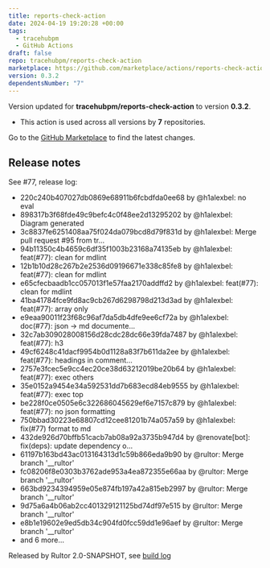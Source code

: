 ```yaml
---
title: reports-check-action
date: 2024-04-19 19:20:28 +00:00
tags:
  - tracehubpm
  - GitHub Actions
draft: false
repo: tracehubpm/reports-check-action
marketplace: https://github.com/marketplace/actions/reports-check-action
version: 0.3.2
dependentsNumber: "7"
---
```



Version updated for **tracehubpm/reports-check-action** to version **0.3.2**.
- This action is used across all versions by **7** repositories.

Go to the [GitHub Marketplace](https://github.com/marketplace/actions/reports-check-action) to find the latest changes.

## Release notes

See #77, release log:

 * 220c240b407027db0869e68911b6fcbdfda0ee68 by @h1alexbel: no eval
 * 898317b3f68fde49c9befc4c0f48ee2d13295202 by @h1alexbel: Diagram generated
 * 3c8837fe6251408aa75f024da079bcd8d79f831d by @h1alexbel: Merge pull request #95 from tr...
 * 94b11350c4b4659c6df35f1003b23168a74135eb by @h1alexbel: feat(#77): clean for mdlint
 * 12b1b10d28c267b2e2536d09196671e338c85fe8 by @h1alexbel: feat(#77): clean for mdlint
 * e65cfecbaadb1cc057013f1e57faa2170addffd2 by @h1alexbel: feat(#77): clean for mdlint
 * 41ba41784fce9fd8ac9cb267d6298798d213d3ad by @h1alexbel: feat(#77): array only
 * e9eaa90011f23f68c96af7da5db4dfe9ee6cf72a by @h1alexbel: doc(#77): json -> md documente...
 * 32c7ab309028008156d28cdc28dc66e39fda7487 by @h1alexbel: feat(#77): h3
 * 49cf6248c41dacf9954b0d1128a83f7b611da2ee by @h1alexbel: feat(#77): headings in comment...
 * 2757e3fcec5e9cc4ec20ce38d63212019be20b64 by @h1alexbel: feat(#77): exec others
 * 35e0152a9454e34a592531dd7b683ecd84eb9555 by @h1alexbel: feat(#77): exec top
 * be228f0ce0505e6c322686045629ef6e7157c879 by @h1alexbel: feat(#77): no json formatting
 * 750bbad30223e68807cd12cee81201b74a057a59 by @h1alexbel: fix(#77) format to md
 * 432de926d70bffb51cacb7ab08a92a3735b947d4 by @renovate[bot]: fix(deps): update dependency o...
 * 61197b163bd43ac013164313d1c59b866eda9b90 by @rultor: Merge branch '__rultor'
 * fc08206f8e0303b3762ade953a4ea872355e66aa by @rultor: Merge branch '__rultor'
 * 663bd9234394959e05e874fb197a42a815eb2997 by @rultor: Merge branch '__rultor'
 * 9d75a6a4b06ab2cc401329121125bd74df97e515 by @rultor: Merge branch '__rultor'
 * e8b1e19602e9ed5db34c904fd0fcc59dd1e96aef by @rultor: Merge branch '__rultor'
 * and 6 more...

Released by Rultor 2.0-SNAPSHOT, see [build log](https://www.rultor.com/t/40571-2066508078)
